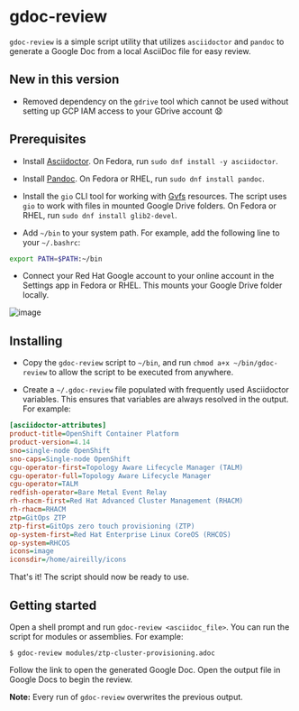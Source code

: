 # gdoc-review

`gdoc-review` is a simple script utility that utilizes `asciidoctor` and `pandoc` to generate a Google Doc from a local AsciiDoc file for easy review.

## New in this version

* Removed dependency on the `gdrive` tool which cannot be used without setting up GCP IAM access to your GDrive account 😧

## Prerequisites

* Install [Asciidoctor](https://docs.asciidoctor.org/asciidoctor/latest/install/linux-packaging/). On Fedora, run `sudo dnf install -y asciidoctor`.

* Install [Pandoc](https://pandoc.org/installing.html). On Fedora or RHEL, run `sudo dnf install pandoc`.

* Install the `gio` CLI tool for working with [Gvfs](https://en.wikipedia.org/wiki/GVfs) resources. The script uses `gio` to work with files in mounted Google Drive folders. On Fedora or RHEL, run `sudo dnf install glib2-devel`.

* Add `~/bin` to your system path. For example, add the following line to your `~/.bashrc`: 

```bash
export PATH=$PATH:~/bin
```

* Connect your Red Hat Google account to your online account in the Settings app in Fedora or RHEL. This mounts your Google Drive folder locally. 

![image](https://github.com/aireilly/adoc-to-gdoc-review/assets/74046732/2722198c-edb0-43be-a0f1-8c5646fd8e98)

## Installing

* Copy the `gdoc-review` script to `~/bin`, and run `chmod a+x ~/bin/gdoc-review` to allow the script to be executed from anywhere.

* Create a `~/.gdoc-review` file populated with frequently used Asciidoctor variables. This ensures that variables are always resolved in the output. For example:

```ini
[asciidoctor-attributes]
product-title=OpenShift Container Platform
product-version=4.14
sno=single-node OpenShift
sno-caps=Single-node OpenShift
cgu-operator-first=Topology Aware Lifecycle Manager (TALM)
cgu-operator-full=Topology Aware Lifecycle Manager
cgu-operator=TALM
redfish-operator=Bare Metal Event Relay
rh-rhacm-first=Red Hat Advanced Cluster Management (RHACM)
rh-rhacm=RHACM
ztp=GitOps ZTP
ztp-first=GitOps zero touch provisioning (ZTP) 
op-system-first=Red Hat Enterprise Linux CoreOS (RHCOS)
op-system=RHCOS
icons=image
iconsdir=/home/aireilly/icons
```

That's it! The script should now be ready to use.

## Getting started

Open a shell prompt and run `gdoc-review <asciidoc_file>`. You can run the script for modules or assemblies. For example:

```
$ gdoc-review modules/ztp-cluster-provisioning.adoc
```  

Follow the link to open the generated Google Doc. Open the output file in Google Docs to begin the review. 

**Note:** Every run of `gdoc-review` overwrites the previous output. 
